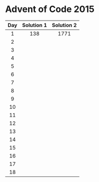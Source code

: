 # Advent of Code 2015

| Day | Solution 1 | Solution 2 |
| :-: | :--------: | :--------: |
| 1 | 138 | 1771 |
| 2 |  |  |
| 3 |  |  | 
| 4 |  |  |
| 5 |  |  |
| 6 |  |  |
| 7 |  |  |
| 8 |  |  |
| 9 |  |  |
| 10|  |  |
| 11|  |  |
| 12|  |  |
| 13|  |  |
| 14|  |  |
| 15|  |  |
| 16|  |  |
| 17|  |  |
| 18|  |  |
